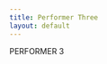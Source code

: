 ```yaml
---
title: Performer Three
layout: default
---
```

PERFORMER 3
<iframe height="100%" width="100%" src="//157.245.120.46:/LiveApp/play.html?name=performer_three" frameborder="0" allow="accelerometer; autoplay; encrypted-media;" allowfullscreen=""></iframe>
